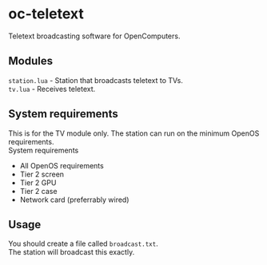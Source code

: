 # oc-teletext
Teletext broadcasting software for OpenComputers.

## Modules
`station.lua` - Station that broadcasts teletext to TVs.<br>
`tv.lua` - Receives teletext.

## System requirements
This is for the TV module only. The station can run on the minimum OpenOS requirements.
<br>
System requirements
* All OpenOS requirements
* Tier 2 screen
* Tier 2 GPU
* Tier 2 case
* Network card (preferrably wired)

## Usage
You should create a file called `broadcast.txt`.<br>
The station will broadcast this exactly.
